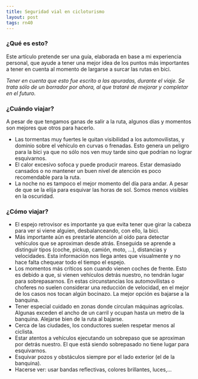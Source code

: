 ```yaml
---
title: Seguridad vial en cicloturismo
layout: post
tags: rn40
---
```


### ¿Qué es esto?
Este artículo pretende ser una guía, elaborada en base a mi experiencia personal, que ayude a tener una mejor idea de los puntos más importantes a tener en cuenta al momento de largarse a surcar las rutas en bici.

*Tener en cuenta que esto fue escrito a las apuradas, durante el viaje. Se trata sólo de un borrador por ahora, al que trataré de mejorar y completar en el futuro.*

### ¿Cuándo viajar?
A pesar de que tengamos ganas de salir a la ruta, algunos días y momentos son mejores que otros para hacerlo.
 * Las tormentas muy fuertes le quitan visibilidad a los automovilistas, y dominio sobre el vehículo en curvas o frenadas. Esto genera un peligro para la bici ya que no sólo nos ven muy tarde sino que podrían no lograr esquivarnos.
 * El calor excesivo sofoca y puede producir mareos. Estar demasiado cansados o no mantener un buen nivel de atención es poco recomendable para la ruta.
 * La noche no es tampoco el mejor momento del día para andar. A pesar de que se la elija para esquivar las horas de sol. Somos menos visibles en la oscuridad.

### ¿Cómo viajar?
 * El espejo retrovisor es importante ya que evita tener que girar la cabeza para ver si viene alguien, desbalanceando, con ello, la bici.
 * Más importante aún es prestarle atención al oído para detectar vehículos que se aproximan desde atrás. Enseguida se aprende a distinguir tipos (coche, pickup, camión, moto, ...), distancias y velocidades. Esta información nos llega antes que visualmente y no hace falta chequear todo el tiempo el espejo.
 * Los momentos más críticos son cuando vienen coches de frente. Esto es debido a que, si vienen vehículos detrás nuestro, no tendrán lugar para sobrepasarnos. En estas circunstancias los automovilistas o choferes no suelen considerar una reducción de velocidad, en el mejor de los casos nos tocan algún bocinazo. La mejor opción es bajarse a la banquina.
 * Tener especial cuidado en zonas donde circulan máquinas agrícolas. Algunas exceden el ancho de un carril y ocupan hasta un metro de la banquina. Alejarse bien de la ruta al bajarse.
 * Cerca de las ciudades, los conductores suelen respetar menos al ciclista.
 * Estar atentos a vehículos ejecutando un sobrepaso que se aproximan por detrás nuestro. El que está siendo sobrepasado no tiene lugar para esquivarnos.
 * Esquivar pozos y obstáculos siempre por el lado exterior (el de la banquina).
 * Hacerse ver: usar bandas reflectivas, colores brillantes, luces,...

